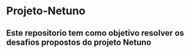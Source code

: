 # Projeto-Netuno
## Este repositorio tem como objetivo resolver os desafios propostos do projeto Netuno
